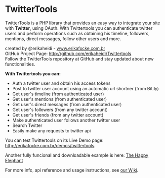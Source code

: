 <h1>TwitterTools</h1>

<p>TwitterTools is a PHP library that provides an easy way to integrate your site with <strong>Twitter</strong>, using OAuth. With Twittertools you can authenticate twitter users and perform operations such as obtaining his timeline, followers, mentions, direct messages, follow other users and more.</p>


<p>created by @erikaheidi - <a href="http://www.erikafocke.com.br">www.erikafocke.com.br</a><br/>
GitHub Project Page: <a href="http://github.com/erikaheidi/Twittertools/">http://github.com/erikaheidi/Twittertools</a><br/>
Follow the TwitterTools repository at GitHub and stay updated about new functionalities.
</p>

<strong>With Twittertools you can:</strong>

<ul>
<li>Auth a twitter user and obtain his access tokens</li>
<li>Post to twitter user account using an automatic url shortner (from Bit.ly)</li>
<li>Get user's timeline (from authenticated user)</li>
<li>Get user's mentions (from authenticated user)</li>
<li>Get user's direct messages (from authenticated user)</li>
<li>Get user's followers (from any twitter account)</li>
<li>Get user's friends (from any twitter account)</li>
<li>Make authenticated user follows another twitter user</li>
<li>Search Twitter</li>
<li>Easily make any requests to twitter api</li>
</ul>

<p>You can test Twittertools on its Live Demo page: <a href="http://erikafocke.com.br/demos/twittertools">http://erikafocke.com.br/demos/twittertools</a></p>

<p>Another fully funcional and downloadable example is here: <a href="http://erikafocke.com.br/demos/happyelephant">The Happy Elephant</a></p>

<p>For more info, api reference and usage instructions, see <a href="http://wiki.github.com/erikaheidi/Twittertools/">our Wiki</a>.</p>
